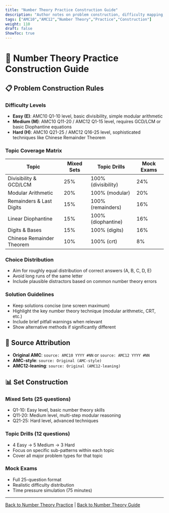 ```yaml
---
title: "Number Theory Practice Construction Guide"
description: "Author notes on problem construction, difficulty mapping, and topic coverage for number theory practice sets."
tags: ["AMC10","AMC12","Number Theory","Practice","Construction"]
weight: 110
draft: false
ShowToc: true
---
```


# 🔢 Number Theory Practice Construction Guide

## 📋 Problem Construction Rules

### Difficulty Levels
- **Easy (E)**: AMC10 Q1-10 level, basic divisibility, simple modular arithmetic
- **Medium (M)**: AMC10 Q11-20 / AMC12 Q1-15 level, requires GCD/LCM or basic Diophantine equations
- **Hard (H)**: AMC10 Q21-25 / AMC12 Q16-25 level, sophisticated techniques like Chinese Remainder Theorem

### Topic Coverage Matrix

| Topic | Mixed Sets | Topic Drills | Mock Exams |
|-------|------------|--------------|------------|
| Divisibility & GCD/LCM | 25% | 100% (divisibility) | 24% |
| Modular Arithmetic | 20% | 100% (modular) | 20% |
| Remainders & Last Digits | 15% | 100% (remainders) | 16% |
| Linear Diophantine | 15% | 100% (diophantine) | 16% |
| Digits & Bases | 15% | 100% (digits) | 16% |
| Chinese Remainder Theorem | 10% | 100% (crt) | 8% |

### Choice Distribution
- Aim for roughly equal distribution of correct answers (A, B, C, D, E)
- Avoid long runs of the same letter
- Include plausible distractors based on common number theory errors

### Solution Guidelines
- Keep solutions concise (one screen maximum)
- Highlight the key number theory technique (modular arithmetic, CRT, etc.)
- Include brief pitfall warnings when relevant
- Show alternative methods if significantly different

## 🎯 Source Attribution

- **Original AMC**: `source: AMC10 YYYY #NN` or `source: AMC12 YYYY #NN`
- **AMC-style**: `source: Original (AMC-style)`
- **AMC12-leaning**: `source: Original (AMC12-leaning)`

## 📊 Set Construction

### Mixed Sets (25 questions)
- Q1-10: Easy level, basic number theory skills
- Q11-20: Medium level, multi-step modular reasoning
- Q21-25: Hard level, advanced techniques

### Topic Drills (12 questions)
- 4 Easy → 5 Medium → 3 Hard
- Focus on specific sub-patterns within each topic
- Cover all major problem types for that topic

### Mock Exams
- Full 25-question format
- Realistic difficulty distribution
- Time pressure simulation (75 minutes)

---

[Back to Number Theory Practice](_index.md) | [Back to Number Theory Guide](../)

